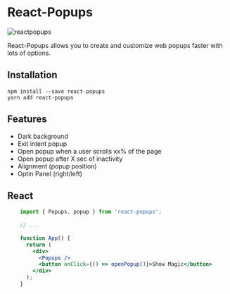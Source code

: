 # React-Popups
![reactpopups](https://github.com/Reactible/react-popups/assets/12425932/e407902a-4ab0-4c43-9456-b6aa3d28fb4b)

React-Popups allows you to create and customize web popups faster with lots of options.

## Installation

```
npm install --save react-popups
yarn add react-popups
```

## Features

-   Dark background
-   Exit intent popup
-   Open popup when a user scrolls xx% of the page
-   Open popup after X sec of inactivity
-   Alignment (popup position)
-   Optin Panel (right/left)

## React
```jsx
    import { Popups, popup } from 'react-popups';
    
    // ...
    
    function App() {
      return (
        <div>
          <Popups />
          <button onClick={() => openPopup()}>Show Magic</button>
        </div>
      );
    }
```
